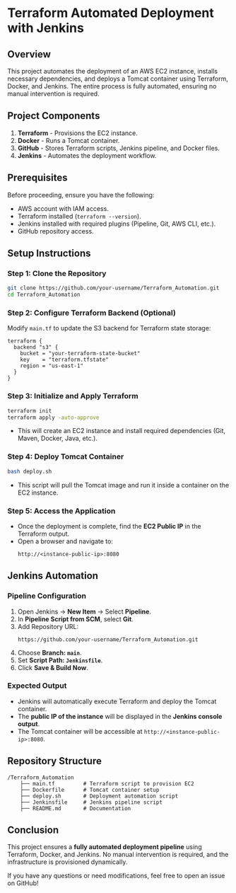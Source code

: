 # Terraform Automated Deployment with Jenkins

## Overview
This project automates the deployment of an AWS EC2 instance, installs necessary dependencies, and deploys a Tomcat container using Terraform, Docker, and Jenkins. The entire process is fully automated, ensuring no manual intervention is required.

## Project Components
1. **Terraform** - Provisions the EC2 instance.
2. **Docker** - Runs a Tomcat container.
3. **GitHub** - Stores Terraform scripts, Jenkins pipeline, and Docker files.
4. **Jenkins** - Automates the deployment workflow.

## Prerequisites
Before proceeding, ensure you have the following:
- AWS account with IAM access.
- Terraform installed (`terraform --version`).
- Jenkins installed with required plugins (Pipeline, Git, AWS CLI, etc.).
- GitHub repository access.

## Setup Instructions

### Step 1: Clone the Repository
```bash
git clone https://github.com/your-username/Terraform_Automation.git
cd Terraform_Automation
```

### Step 2: Configure Terraform Backend (Optional)
Modify `main.tf` to update the S3 backend for Terraform state storage:
```hcl
terraform {
  backend "s3" {
    bucket = "your-terraform-state-bucket"
    key    = "terraform.tfstate"
    region = "us-east-1"
  }
}
```

### Step 3: Initialize and Apply Terraform
```bash
terraform init
terraform apply -auto-approve
```
- This will create an EC2 instance and install required dependencies (Git, Maven, Docker, Java, etc.).

### Step 4: Deploy Tomcat Container
```bash
bash deploy.sh
```
- This script will pull the Tomcat image and run it inside a container on the EC2 instance.

### Step 5: Access the Application
- Once the deployment is complete, find the **EC2 Public IP** in the Terraform output.
- Open a browser and navigate to:
  ```
  http://<instance-public-ip>:8080
  ```

## Jenkins Automation
### Pipeline Configuration
1. Open Jenkins → **New Item** → Select **Pipeline**.
2. In **Pipeline Script from SCM**, select **Git**.
3. Add Repository URL:
   ```
   https://github.com/your-username/Terraform_Automation.git
   ```
4. Choose **Branch: `main`**.
5. Set **Script Path: `Jenkinsfile`**.
6. Click **Save & Build Now**.

### Expected Output
- Jenkins will automatically execute Terraform and deploy the Tomcat container.
- The **public IP of the instance** will be displayed in the **Jenkins console output**.
- The Tomcat container will be accessible at `http://<instance-public-ip>:8080`.

## Repository Structure
```
/Terraform_Automation
    ├── main.tf         # Terraform script to provision EC2
    ├── Dockerfile      # Tomcat container setup
    ├── deploy.sh       # Deployment automation script
    ├── Jenkinsfile     # Jenkins pipeline script
    ├── README.md       # Documentation
```

## Conclusion
This project ensures a **fully automated deployment pipeline** using Terraform, Docker, and Jenkins. No manual intervention is required, and the infrastructure is provisioned dynamically.

If you have any questions or need modifications, feel free to open an issue on GitHub!

